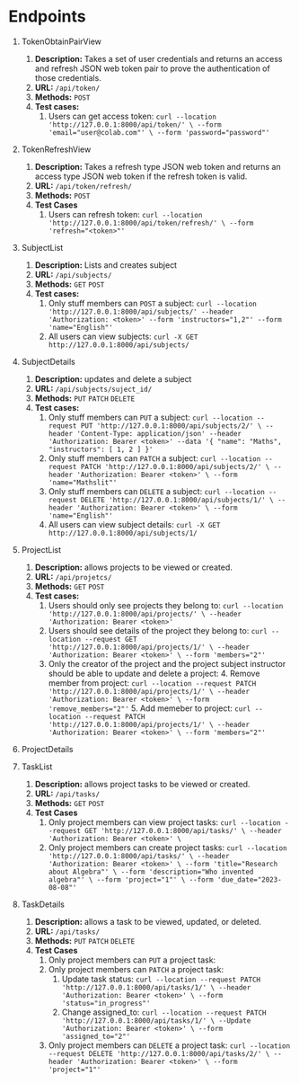 # **Endpoints**

1. TokenObtainPairView
    1. **Description:** Takes a set of user credentials and returns an access and refresh JSON web
       token pair to prove the authentication of those credentials.
    2. **URL:** `/api/token/`
    3. **Methods:** `POST`
    4. **Test cases:**
        1. Users can get access token: `curl --location 'http://127.0.0.1:8000/api/token/' \
           --form 'email="user@colab.com"' \
           --form 'password="password"'`


2. TokenRefreshView
    1. **Description:** Takes a refresh type JSON web token and returns an access type JSON web
       token if the refresh token is valid.
    2. **URL:** `/api/token/refresh/`
    3. **Methods:** `POST`
    4. **Test Cases**
        1. Users can refresh token: ``curl --location 'http://127.0.0.1:8000/api/token/refresh/' \
           --form 'refresh="<token>"'``


3. SubjectList
    1. **Description:** Lists and creates subject
    2. **URL:** `/api/subjects/`
    3. **Methods:** `GET` `POST`
    4. **Test cases:**
        1. Only stuff members can `POST` a subject: ``
           curl --location 'http://127.0.0.1:8000/api/subjects/'
           --header 'Authorization: <token>'
           --form 'instructors="1,2"'
           --form 'name="English"'
           ``
        2. All users can view subjects: `curl -X GET http://127.0.0.1:8000/api/subjects/`


4. SubjectDetails
    1. **Description:** updates and delete a subject
    2. **URL:** `/api/subjects/suject_id/`
    3. **Methods:** `PUT` `PATCH` `DELETE`
    4. **Test cases:**
        1. Only stuff members can `PUT` a
           subject: `curl --location --request PUT 'http://127.0.0.1:8000/api/subjects/2/' \
           --header 'Content-Type: application/json'
           --header 'Authorization: Bearer <token>'
           --data '{
           "name": "Maths",
           "instructors": [
           1,
           2
           ]
           }'`
        2. Only stuff members can `PATCH` a
           subject: `curl --location --request PATCH 'http://127.0.0.1:8000/api/subjects/2/' \
           --header 'Authorization: Bearer <token>' \
           --form 'name="Mathslit"'`
        3. Only stuff members can `DELETE` a
           subject: `curl --location --request DELETE 'http://127.0.0.1:8000/api/subjects/1/' \
           --header 'Authorization: Bearer <token>' \
           --form 'name="English"'`
        4. All users can view subject details: `curl -X GET http://127.0.0.1:8000/api/subjects/1/`


5. ProjectList
    1. **Description:** allows projects to be viewed or created.
    2. **URL:** `/api/projetcs/`
    3. **Methods:** `GET` `POST`
    4. **Test cases:**
        1. Users should only see projects they belong to: ``curl --location 'http://127.0.0.1:8000/api/projects/' \
           --header 'Authorization: Bearer <token>'``
        2. Users should see details of the project they belong
           to: `curl --location --request GET 'http://127.0.0.1:8000/api/projects/1/' \
           --header 'Authorization: Bearer <token>' \
           --form 'members="2"'`
        3. Only the creator of the project and the project subject instructor should be able to update and delete a
           project:
            4. Remove member from project: `curl --location --request PATCH 'http://127.0.0.1:8000/api/projects/1/' \
               --header 'Authorization: Bearer <token>' \
               --form 'remove_members="2"'`
            5. Add memeber to project: `curl --location --request PATCH 'http://127.0.0.1:8000/api/projects/1/' \
               --header 'Authorization: Bearer <token>' \
               --form 'members="2"'`


6. ProjectDetails


7. TaskList
    1. **Description:** allows project tasks to be viewed or created.
    2. **URL:** `/api/tasks/`
    3. **Methods:** `GET` `POST`
    4. **Test Cases**
        1. Only project members can view project
           tasks: `curl --location --request GET 'http://127.0.0.1:8000/api/tasks/' \
           --header 'Authorization: Bearer <token>' \`
        2. Only project members can create project tasks: `curl --location 'http://127.0.0.1:8000/api/tasks/' \
           --header 'Authorization: Bearer <token>' \
           --form 'title="Research about Algebra"' \
           --form 'description="Who invented algebra"' \
           --form 'project="1"' \
           --form 'due_date="2023-08-08"'`


8. TaskDetails
    1. **Description:** allows a task to be viewed, updated, or deleted.
    2. **URL:** `/api/tasks/`
    3. **Methods:** `PUT` `PATCH` `DELETE`
    4. **Test Cases**
        1. Only project members can `PUT` a project task:
        2. Only project members can `PATCH` a project task:
            1. Update task status: `curl --location --request PATCH 'http://127.0.0.1:8000/api/tasks/1/' \
               --header 'Authorization: Bearer <token>' \
               --form 'status="in_progress"'`
            2. Change assigned_to: `curl --location --request PATCH 'http://127.0.0.1:8000/api/tasks/1/' \
               --Update 'Authorization: Bearer <token>' \
               --form 'assigned_to="2"'`
        3. Only project members can `DELETE` a project
           task: `curl --location --request DELETE 'http://127.0.0.1:8000/api/tasks/2/' \
           --header 'Authorization: Bearer <token>' \
           --form 'project="1"'`
